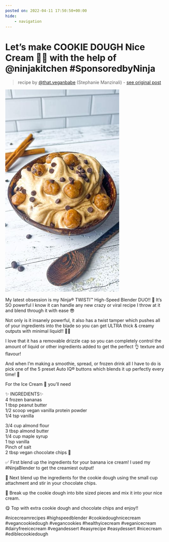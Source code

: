 ```yaml
---
posted on: 2022-04-11 17:50:50+00:00
hide:
    - navigation
---
```


# Let’s make COOKIE DOUGH Nice Cream 🍪🍌 with the help of @ninjakitchen #SponsoredbyNinja 

> recipe by [@that.veganbabe](https://www.instagram.com/that.veganbabe/) 
(Stephanie Manzinali) - [see original post](https://instagram.com/p/CcODkGztXqI)

![](../img/that.veganbabe_11-04-2022_1704.png)

   
My latest obsession is my Ninja® TWISTI™️ High-Speed Blender DUO!! 🙌 It’s SO powerful I know it can handle any new crazy or viral recipe I throw at it and blend through it with ease 😎   
  
Not only is it insanely powerful, it also has a twist tamper which pushes all of your ingredients into the blade so you can get ULTRA thick & creamy outputs with minimal liquid!! 🤤😍  
  
I love that it has a removable drizzle cap so you can completely control the amount of liquid or other ingredients added to get the perfect 👌 texture and flavour!   
  
And when I’m making a smoothie, spread, or frozen drink all I have to do is pick one of the 5 preset Auto IQ® buttons which blends it up perfectly every time! 🎉  
  
For the Ice Cream 🍦 you’ll need  
  
✨ INGREDIENTS✨  
4 frozen bananas  
1 tbsp peanut butter  
1/2 scoop vegan vanilla protein powder  
1/4 tsp vanilla  
  
3/4 cup almond flour  
3 tbsp almond butter  
1/4 cup maple syrup  
1 tsp vanilla  
Pinch of salt  
2 tbsp vegan chocolate chips 🍫  
  
✅ First blend up the ingredients for your banana ice cream! I used my \#NinjaBlender to get the creamiest output!  
  
🤗 Next blend up the ingredients for the cookie dough using the small cup attachment and stir in your chocolate chips.  
  
🥄 Break up the cookie dough into bite sized pieces and mix it into your nice cream.  
  
😋 Top with extra cookie dough and chocolate chips and enjoy!!  
  
\#nicecreamrecipes \#highspeedblender \#cookiedoughnicecream \#vegancookiedough \#vegancookies \#healthyicecream \#veganicecream \#dairyfreeicecream \#vegandessert \#easyrecipe \#easydessert \#nicecream \#ediblecookiedough   